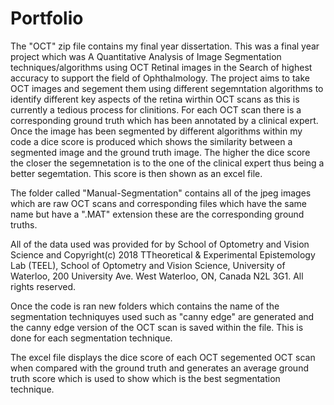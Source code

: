 # Portfolio

The "OCT" zip file contains my final year dissertation. This was a final year project which was A Quantitative Analysis 
of Image Segmentation techniques/algorithms using OCT Retinal images in the Search of highest accuracy to support the field of Ophthalmology.
The project aims to take OCT images and segement them using different segemntation algorithms to identify different key aspects of the retina wirthin OCT scans as this is currently a tedious process for clinitions. For each OCT scan there is a corresponding ground truth which has been annotated by a clinical expert. Once the image has been segmented by different algorithms within my code a dice score is produced which shows the similarity between a segmented image and the ground truth image. The higher the dice score the closer the segemnetation is to the one of the clinical expert thus being a better segemtation. This score is then shown as an excel file.

The folder called "Manual-Segmentation" contains all of the jpeg images which are raw OCT scans and corresponding files which have the same name but have a ".MAT" extension these are the corresponding ground truths.

All of the data used was provided for by School of Optometry and Vision Science and Copyright(c) 2018 TTheoretical & Experimental Epistemology Lab (TEEL), School of Optometry and Vision Science, University of Waterloo, 200 University Ave. West Waterloo, ON, Canada N2L 3G1. All rights reserved.

Once the code is ran new folders which contains the name of the segmentation techniquyes used such as "canny edge" are generated and the canny edge version of the OCT scan is saved within the file. This is done for each segmentation technique.

The excel file displays the dice score of each OCT segemented OCT scan when compared with the ground truth and generates an average ground truth score which is used to show which is the best segmentation technique.


